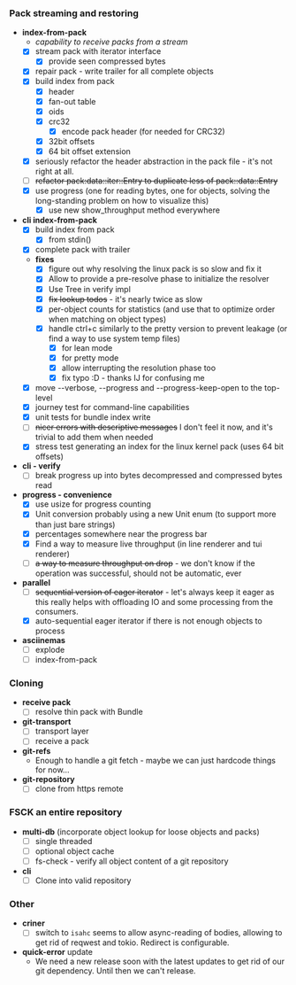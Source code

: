 ### Pack streaming and restoring

* **index-from-pack**
  * _capability to receive packs from a stream_
  * [x] stream pack with iterator interface
    * [x] provide seen compressed bytes
  * [x] repair pack - write trailer for all complete objects
  * [x] build index from pack
      * [x] header
      * [x] fan-out table
      * [x] oids
      * [x] crc32
          * [x] encode pack header (for needed for CRC32)
      * [x] 32bit offsets
      * [x] 64 bit offset extension
  * [x] seriously refactor the header abstraction in the pack file - it's not right at all.
  * [ ] ~~refactor pack:data::iter::Entry to duplicate less of pack::data::Entry~~
  * [x] use progress (one for reading bytes, one for objects, solving the long-standing problem on how to visualize this)
     * [x] use new show_throughput method everywhere
* **cli index-from-pack**
  * [x] build index from pack
     * [x] from stdin()
  * [x] complete pack with trailer
  * **fixes**
    * [x] figure out why resolving the linux pack is so slow and fix it
    * [x] Allow to provide a pre-resolve phase to initialize the resolver
    * [x] Use Tree in verify impl
    * [x] ~~fix lookup todos~~ - it's nearly twice as slow
    * [x] per-object counts for statistics (and use that to optimize order when matching on object types)
    * [x] handle ctrl+c similarly to the pretty version to prevent leakage (or find a way to use
      system temp files)
         * [x] for lean mode
         * [x] for pretty mode
         * [x] allow interrupting the resolution phase too
         * [x] fix typo :D - thanks IJ for confusing me
  * [x] move --verbose, --progress and --progress-keep-open to the top-level 
  * [x] journey test for command-line capabilities
  * [x] unit tests for bundle index write
  * [ ] ~~nicer errors with descriptive messages~~ I don't feel it now, and it's trivial to add them when needed
  * [x] stress test generating an index for the linux kernel pack (uses 64 bit offsets)
* **cli - verify**
   * [ ] break progress up into bytes decompressed and compressed bytes read
* **progress - convenience**
  * [x] use usize for progress counting
  * [x] Unit conversion probably using a new Unit enum (to support more than just bare strings)
  * [x] percentages somewhere near the progress bar
  * [x] Find a way to measure live throughput (in line renderer and tui renderer)
  * [ ] ~~a way to measure throughput on drop~~ - we don't know if the operation was successful, should not be automatic, ever
* **parallel**
  * [ ] ~~sequential version of eager iterator~~ - let's always keep it eager as this really helps with offloading IO and some processing
        from the consumers.
  * [x] auto-sequential eager iterator if there is not enough objects to process
* **asciinemas**
   * [ ] explode
   * [ ] index-from-pack
  
### Cloning

* **receive pack**
  * [ ] resolve thin pack with Bundle
* **git-transport**
  * [ ] transport layer
  * [ ] receive a pack
* **git-refs**
  * Enough to handle a git fetch - maybe we can just hardcode things for now…
* **git-repository**
  * [ ] clone from https remote
  
### FSCK an entire repository

* **multi-db** (incorporate object lookup for loose objects and packs)
  * [ ] single threaded
  * [ ] optional object cache
  * [ ] fs-check - verify all object content of a git repository
* **cli**
  * [ ] Clone into valid repository
  
### Other
* **criner**
  * [ ] switch to `isahc`
    seems to allow async-reading of bodies, allowing to get rid of reqwest and tokio. Redirect is configurable.
* **quick-error** update
  * We need a new release soon with the latest updates to get rid of our git dependency. Until then we can't release.

